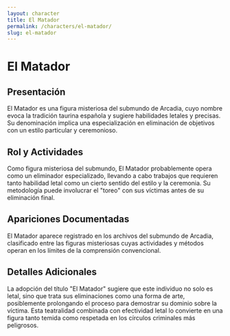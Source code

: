 ```yaml
---
layout: character
title: El Matador
permalink: /characters/el-matador/
slug: el-matador
---
```


# El Matador

## Presentación
El Matador es una figura misteriosa del submundo de Arcadia, cuyo nombre evoca la tradición taurina española y sugiere habilidades letales y precisas. Su denominación implica una especialización en eliminación de objetivos con un estilo particular y ceremonioso.

## Rol y Actividades
Como figura misteriosa del submundo, El Matador probablemente opera como un eliminador especializado, llevando a cabo trabajos que requieren tanto habilidad letal como un cierto sentido del estilo y la ceremonia. Su metodología puede involucrar el "toreo" con sus víctimas antes de su eliminación final.

## Apariciones Documentadas
El Matador aparece registrado en los archivos del submundo de Arcadia, clasificado entre las figuras misteriosas cuyas actividades y métodos operan en los límites de la comprensión convencional.

## Detalles Adicionales
La adopción del título "El Matador" sugiere que este individuo no solo es letal, sino que trata sus eliminaciones como una forma de arte, posiblemente prolongando el proceso para demostrar su dominio sobre la víctima. Esta teatralidad combinada con efectividad letal lo convierte en una figura tanto temida como respetada en los círculos criminales más peligrosos.